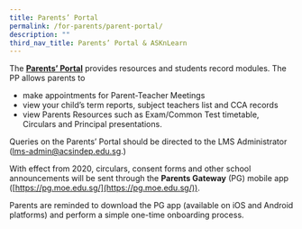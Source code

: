 ```yaml
---
title: Parents’ Portal
permalink: /for-parents/parent-portal/
description: ""
third_nav_title: Parents’ Portal & ASKnLearn
---
```

The [**Parents’ Portal**](https://lms.acsindep.edu.sg/ACSIndep/login.aspx) provides resources and students record modules. The PP allows parents to

*   make appointments for Parent-Teacher Meetings
*   view your child’s term reports, subject teachers list and CCA records
*   view Parents Resources such as Exam/Common Test timetable, Circulars and Principal presentations.

Queries on the Parents’ Portal should be directed to the LMS Administrator ([lms-admin@acsindep.edu.sg](mailto:lms-admin@acsindep.edu.sg).)

With effect from 2020, circulars, consent forms and other school announcements will be sent through the **Parents Gateway** (PG) mobile app ([https://pg.moe.edu.sg/](https://pg.moe.edu.sg/)).

Parents are reminded to download the PG app (available on iOS and Android platforms) and perform a simple one-time onboarding process.